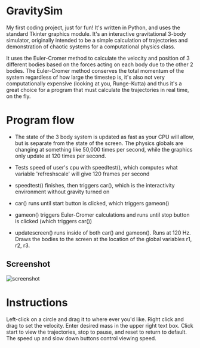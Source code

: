 # GravitySim
My first coding project, just for fun! It's written in Python, and uses the standard Tkinter graphics module. It's an interactive gravitational 3-body simulator, originally intended to be a simple calculation of trajectories and demonstration of chaotic systems for a computational physics class.

It uses the Euler-Cromer method to calculate the velocity and position of 3 different bodies based on the forces acting on each body due to the other 2 bodies. The Euler-Cromer method conserves the total momentum of the system regardless of how large the timestep is, it's also not very computationally expensive (looking at you, Runge-Kutta) and thus it's a great choice for a program that must calculate the trajectories in real time, on the fly.

# Program flow
- The state of the 3 body system is updated as fast as your CPU will allow, but is separate from the state of the screen. The physics globals are changing at something like 50,000 times per second, while the graphics only update at 120 times per second.
- Tests speed of user's cpu with speedtest(), which computes what variable 'refreshscale' will give 120 frames per second
- speedtest() finishes, then triggers car(), which is the interactivity environment without gravity turned on
- car() runs until start button is clicked, which triggers gameon()
- gameon() triggers Euler-Cromer calculations and runs until stop button is clicked (which triggers car())

- updatescreen() runs inside of both car() and gameon(). Runs at 120 Hz. Draws the bodies to the screen at the location of the global variables r1, r2, r3.

## Screenshot

![screenshot](https://cloud.githubusercontent.com/assets/18639528/14873539/75ba35c0-0cbd-11e6-85a2-75c36d3a1668.png)

# Instructions
Left-click on a circle and drag it to where ever you'd like. Right click and drag to set the velocity. Enter desired mass in the upper right text box. Click start to view the trajectories, stop to pause, and reset to return to default. The speed up and slow down buttons control viewing speed. 

